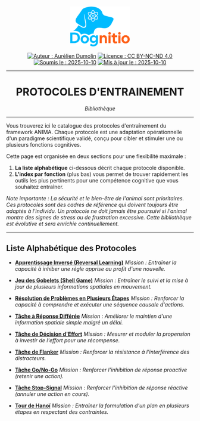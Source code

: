 <div align="center">

  <p align="center">
    <a href="https://aureliendumolin.github.io/dognitio/">
      <img src="../../../assets/branding/logo_dognitio_full_cut.png" alt="Logo Dognitio" width="160" />
    </a>
  </p>

  
  <a href="#"><img alt="Auteur : Aurélien Dumolin" src="https://img.shields.io/badge/Auteur-Aur%C3%A9lien%20Dumolin-blue.svg"></a>
  <a href="https://creativecommons.org/licenses/by-nc-nd/4.0/"><img alt="Licence : CC BY-NC-ND 4.0" src="https://img.shields.io/badge/Licence-CC--BY--NC--ND-orange.svg"></a>
  <a href="#"><img alt="Soumis le : 2025-10-10" src="https://img.shields.io/badge/Soumis%20le-2025--10--10-lightgrey.svg"></a>
  <a href="#"><img alt="Mis à jour le : 2025-10-10" src="https://img.shields.io/badge/Mis%20%C3%A0%20jour%20le-2025--10--10-lightgrey.svg"></a>
  
</div>

---

<div align="center">
  <h1>PROTOCOLES D'ENTRAINEMENT</h1>
  <em>Bibliothèque</em>
</div>

---

Vous trouverez ici le catalogue des protocoles d'entraînement du framework ANIMA. Chaque protocole est une adaptation opérationnelle d'un paradigme scientifique validé, conçu pour cibler et stimuler une ou plusieurs fonctions cognitives.

Cette page est organisée en deux sections pour une flexibilité maximale :
1.  **La liste alphabétique** ci-dessous décrit chaque protocole disponible.
2.  **L'index par fonction** (plus bas) vous permet de trouver rapidement les outils les plus pertinents pour une compétence cognitive que vous souhaitez entraîner.

*Note importante : La sécurité et le bien-être de l'animal sont prioritaires. Ces protocoles sont des cadres de référence qui doivent toujours être adaptés à l'individu. Un protocole ne doit jamais être poursuivi si l'animal montre des signes de stress ou de frustration excessive. Cette bibliothèque est évolutive et sera enrichie continuellement.*

---

## Liste Alphabétique des Protocoles

- **[Apprentissage Inversé (Reversal Learning)](./protocoles/reversal-learning.md)**
  *Mission : Entraîner la capacité à inhiber une règle apprise au profit d'une nouvelle.*

- **[Jeu des Gobelets (Shell Game)](./protocoles/shell-game.md)**
  *Mission : Entraîner le suivi et la mise à jour de plusieurs informations spatiales en mouvement.*

- **[Résolution de Problèmes en Plusieurs Étapes](./protocoles/multi-step-problem-solving.md)**
  *Mission : Renforcer la capacité à comprendre et exécuter une séquence causale d'actions.*

- **[Tâche à Réponse Différée](./protocoles/delayed-response_task.md)**
  *Mission : Améliorer le maintien d'une information spatiale simple malgré un délai.*

- **[Tâche de Décision d'Effort](./protocoles/effort-based-decision-making.md)**
  *Mission : Mesurer et moduler la propension à investir de l'effort pour une récompense.*

- **[Tâche de Flanker](./protocoles/flanker_task.md)**
  *Mission : Renforcer la résistance à l'interférence des distracteurs.*

- **[Tâche Go/No-Go](./go-no-go_task.md)**
  *Mission : Renforcer l'inhibition de réponse proactive (retenir une action).*

- **[Tâche Stop-Signal](./protocoles/stop-signal_task.md)**
  *Mission : Renforcer l'inhibition de réponse réactive (annuler une action en cours).*

- **[Tour de Hanoï](./protocoles/tower-of-hanoi.md)**
  *Mission : Entraîner la formulation d'un plan en plusieurs étapes en respectant des contraintes.*
